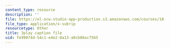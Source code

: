 ```yaml
---
content_type: resource
description: ''
file: https://ol-ocw-studio-app-production.s3.amazonaws.com/courses/18-01sc-single-variable-calculus-fall-2010/fe99074d54c1e4e20a13a0cb86ac7565_eRCN3daFCmU.srt
file_type: application/x-subrip
resourcetype: Other
title: 3play caption file
uid: fe99074d-54c1-e4e2-0a13-a0cb86ac7565
---
```

